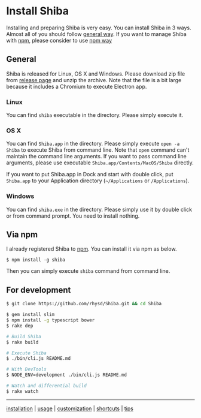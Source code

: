 Install Shiba
=============

Installing and preparing Shiba is very easy.
You can install Shiba in 3 ways.
Almost all of you should follow [general way](#general).  If you want to manage Shiba with [npm](https://www.npmjs.com/), please consider to use [npm way](#npm)


## <a name="general"> General

Shiba is released for Linux, OS X and Windows.
Please download zip file from [release page](https://github.com/rhysd/Shiba/releases) and unzip the archive.
Note that the file is a bit large because it includes a Chromium to execute Electron app.

### Linux

You can find `shiba` executable in the directory.  Please simply execute it.

### OS X

You can find `Shiba.app` in the directory.
Please simply execute `open -a Shiba` to execute Shiba from command line.  Note that `open` command can't maintain the command line arguments.  If you want to pass command line arguments, please use executable `Shiba.app/Contents/MacOS/Shiba` directly.

If you want to put Shiba.app in Dock and start with double click, put `Shiba.app` to your Application directory (`~/Applications` or `/Applications`).

### Windows

You can find `shiba.exe` in the directory.  Please simply use it by double click or from command prompt.  You need to install nothing.


## <a name="npm"> Via npm

I already registered Shiba to [npm](https://www.npmjs.com/).  You can install it via npm as below.

```
$ npm install -g shiba
```

Then you can simply execute `shiba` command from command line.


## For development

```sh
$ git clone https://github.com/rhysd/Shiba.git && cd Shiba

$ gem install slim
$ npm install -g typescript bower
$ rake dep

# Build Shiba
$ rake build

# Execute Shiba
$ ./bin/cli.js README.md

# With DevTools
$ NODE_ENV=development ./bin/cli.js README.md

# Watch and differential build
$ rake watch
```


-----------------
[installation](installation.md) | [usage](usage.md) | [customization](customization.md) | [shortcuts](shortcuts.md) | [tips](tips.md)
